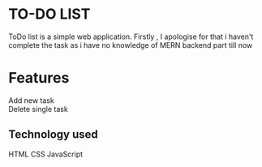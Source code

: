 # TO-DO LIST

ToDo list is a simple web application. Firstly , I apologise for that i haven't complete the task as i have no knowledge of MERN backend part till now 

# Features

Add new task   <br>
Delete single task

## Technology used

HTML
CSS
JavaScript


